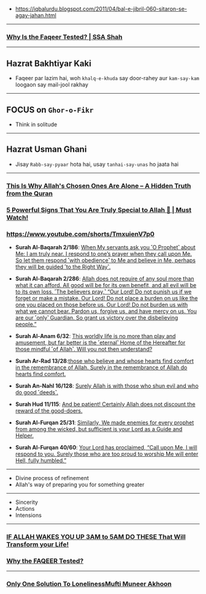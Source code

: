 * https://iqbalurdu.blogspot.com/2011/04/bal-e-jibril-060-sitaron-se-agay-jahan.html

***

### [Why Is the Faqeer Tested? | SSA Shah](https://www.youtube.com/watch?v=-xV82vZBIgM)

***

## Hazrat Bakhtiyar Kaki
* Faqeer par lazim hai, woh `khalq-e-khuda` say door-rahey aur `kam-say-kam` loogaon say mail-jool rakhay

*** 

## FOCUS on `Ghor-o-Fikr`
* Think in solitude

***

## Hazrat Usman Ghani
* Jisay `Rabb-say-pyaar` hota hai, usay `tanhai-say-unas` ho jaata hai

***

### [This Is Why Allah's Chosen Ones Are Alone – A Hidden Truth from the Quran](https://www.youtube.com/watch?v=0dDFM77e0e4)
### [5 Powerful Signs That You Are Truly Special to Allah 💖 | Must Watch!](https://www.youtube.com/watch?v=dnvJpVFJiCI)
### https://www.youtube.com/shorts/TmxuienV7p0

* __Surah Al-Baqarah 2/186__: [When My servants ask you ˹O Prophet˺ about Me: I am truly near. I respond to one’s prayer when they call upon Me. So let them respond ˹with obedience˺ to Me and believe in Me, perhaps they will be guided ˹to the Right Way˺.](https://quran.com/2/186)

* __Surah Al-Baqarah 2/286__: [Allah does not require of any soul more than what it can afford. All good will be for its own benefit, and all evil will be to its own loss. ˹The believers pray,˺ “Our Lord! Do not punish us if we forget or make a mistake. Our Lord! Do not place a burden on us like the one you placed on those before us. Our Lord! Do not burden us with what we cannot bear. Pardon us, forgive us, and have mercy on us. You are our ˹only˺ Guardian. So grant us victory over the disbelieving people.”](https://quran.com/2/286)
  
* __Surah Al-Anam 6/32__: [This worldly life is no more than play and amusement, but far better is the ˹eternal˺ Home of the Hereafter for those mindful ˹of Allah˺. Will you not then understand?](https://quran.com/6/32)

* __Surah Ar-Rad 13/28__:[those who believe and whose hearts find comfort in the remembrance of Allah. Surely in the remembrance of Allah do hearts find comfort.](https://quran.com/13/28)

* __Surah An-Nahl 16/128__: [Surely Allah is with those who shun evil and who do good ˹deeds˺.
](https://quran.com/16/128)

* __Surah Hud 11/115__: [And be patient! Certainly Allah does not discount the reward of the good-doers.](https://quran.com/11/115)

* __Surah Al-Furqan 25/31__: [Similarly, We made enemies for every prophet from among the wicked, but sufficient is your Lord as a Guide and Helper.](https://quran.com/25/31)

* __Surah Al-Furqan 40/60__: [Your Lord has proclaimed, “Call upon Me, I will respond to you. Surely those who are too proud to worship Me will enter Hell, fully humbled.”](https://quran.com/40/60)
  
***

* Divine process of refinement
* Allah's way of preparing you for something greater

***

* Sincerity
* Actions
* Intensions

***

### [IF ALLAH WAKES YOU UP 3AM to 5AM DO THESE That Will Transform your Life!](https://www.youtube.com/watch?v=xHwgM7WQrNg)

### [Why the FAQEER Tested?](https://www.youtube.com/shorts/AOZQugSF9xw)

***

### [Only One Solution To LonelinessMufti Muneer Akhoon](https://www.youtube.com/watch?v=jiHr8hgeI7s)
